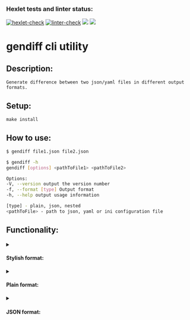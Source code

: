 ### Hexlet tests and linter status:
[![hexlet-check](https://github.com/Romzik-Peperomzik/frontend-project-lvl2/actions/workflows/hexlet-check.yml/badge.svg)](https://github.com/Romzik-Peperomzik/frontend-project-lvl2/actions/workflows/hexlet-check.yml)
[![linter-check](https://github.com/Romzik-Peperomzik/frontend-project-lvl2/actions/workflows/linter-check.yml/badge.svg)](https://github.com/Romzik-Peperomzik/frontend-project-lvl2/actions/workflows/linter-check.yml)
<a href="https://codeclimate.com/github/Romzik-Peperomzik/frontend-project-lvl2/maintainability"><img src="https://api.codeclimate.com/v1/badges/55f4130ef8ae96ee734f/maintainability" /></a>
<a href="https://codeclimate.com/github/Romzik-Peperomzik/frontend-project-lvl2/test_coverage"><img src="https://api.codeclimate.com/v1/badges/55f4130ef8ae96ee734f/test_coverage" /></a>
# **gendiff cli utility**

## Description:
```
Generate difference between two json/yaml files in different output formats.
```
## Setup:
```
make install
```
## How to use:
```sh
$ gendiff file1.json file2.json

$ gendiff -h
gendiff [options] <pathToFile1> <pathToFile2>

Options:
-V, --version output the version number
-f, --format [type] Output format
-h, --help output usage information

[type] - plain, json, nested
<pathToFile> - path to json, yaml or ini configuration file
```
## Functionality:
<details>
<summary><h4>Stylish format:</h4></summary>
  <a href="https://asciinema.org/a/LhAL0FtkQ5iJit7tdH9xqvyNp" target="_blank"><img src="https://asciinema.org/a/LhAL0FtkQ5iJit7tdH9xqvyNp.svg" /></a>
</details>

<details>
<summary><h4>Plain format:</h4></summary>
  <a href="https://asciinema.org/a/2DeKuSINmbIip2SciI07TgpJk" target="_blank"><img src="https://asciinema.org/a/2DeKuSINmbIip2SciI07TgpJk.svg" /></a>
</details>

<details>
<summary><h4>JSON format:</h4></summary>
  <a href="https://asciinema.org/a/d3wIUwryO58mY1OwzZcBV9VWU" target="_blank"><img src="https://asciinema.org/a/d3wIUwryO58mY1OwzZcBV9VWU.svg" /></a>
</details>